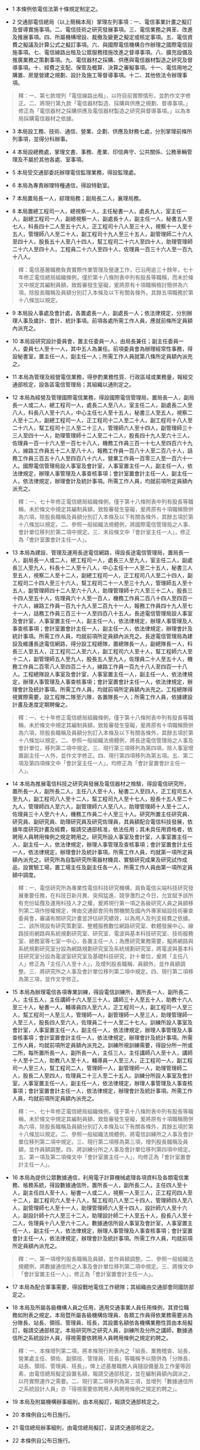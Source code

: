 * 1 本條例依電信法第十條規定制定之。

* 2 交通部電信總局（以上簡稱本局）掌理左列事項：一、電信事業計畫之擬訂及督導實施事項。二、電信技術之研究發展事項。三、電信業務之興革、改進及推展事項。四、所屬機構增設、裁撤及變更之擬定或核定事項。五、電信資費之擬議及計算公式之擬訂事項。六、與國際電信機構合作辦理之國際電信設施事項。七、電信線路出租及公眾服務措施改進之督導事項。八、擴充設備及推廣業務之策劃事項。九、電信器材之採購、供應與電信器材製造之研究及督導事項。十、經費之支配、保管及概算、決算之審擬事項。十一、電信用地之購置、房屋營建之規劃、設計及施工等督導事項。十二、其他依法令辦理事項。

> 釋：一、第七款增列「電信線路出租」，以符目前實際情形，並酌作文字修正。二、將現行第九款「電信器材製造、採購與供應之規劃、督導事項。」修正為「電信器材之採購供應及電信器材製造之研究與督導事項。」以為本局採購電信器材之依據。

* 3 本局設工務、技術、通信、營業、企劃、供應及財務七處，分別掌理前條所列事項，並得分科辦事。

* 4 本局設總務處，掌理文書、事務、產業、印信典守、公共關係、公務車輛管理及不屬於其他各處、室事項。

* 5 本局受交通部委託辦理電信監理業務，得設監理處。

* 6 本局為專責辦理特種通信，得設特勤室。

* 7 本局置局長一人，綜理局務；副局長二人，襄理局務。

* 8 本局置總工程司一人，總視察一人，主任秘書一人，處長九人，室主任一人，副總工程司一人，副總視察一人，副處長十人，副主任一人，秘書五人至七人，科長四十二人至五十六人，正工程司十八人至三十人，視察十一人至十五人，管理師八人至二十人，副工程司十九人至三十五人，副管理師二十六人至四十人，股長五十人至八十四人，幫工程司二十六人至四十人，助理管理師二十六人至四十人，工程員二十六人至四十人，佐理員一百三十六人至一百九十八人。

> 釋：電信基層職務負責實際作業管理及營運工作，已沿用逾三十餘年，七十年修正電信總局組織條例，僅於第十八條附表中列有股長等職稱，而未於條文中規定其編制員額，致銓審發生窒礙，爰將原有十項職稱檢討簡併為六項，除股長職稱及員額分別訂入本條及以下有關各條外，其餘五項職務於第十八條加以規定。

* 9 本局設人事處及會計處，各置處長一人，副處長一人；依法律規定，分別辦理人事及歲計、會計、統計事項。前項各處所需工作人員，應就前條所定員額內派充之。

* 10 本局設研究設計委員會，置主任委員一人，由局長兼任；副主任委員一人，委員七人至十一人，其中五人為兼任。前項委員會為辦理經常性事務，得設秘書室，置主任一人，副主任一人；所需工作人員就第八條所定員額內派充之。

* 11 本局為管理及經營電信業務，得參酌業務性質、行政區域或業務量，報經交通部核定，設各區電信管理局；其組織以通則定之。

* 12 本局為經營及管理國際電信業務，得設國際電信管理局，置局長一人，副局長一人或二人，總工程司一人，處長二人至八人，室主任二人，副處長二人至八人，科長八人至十六人，中心主任七人至十五人，秘書三人至五人，視察二人至十二人，副總工程司一人，正工程司十二人至二十人，副工程司十八人至二十六人，幫工程司十三人至二十三人，管理師六人至十四人，副管理師三十三人至四十一人，助理管理師十二人至二十二人，股長四十九人至六十三人，佐理員一百一十六人至一百七十八人，機務工作員三百一十七人至四百六十九人，線路工作員五十二人至八十人，報務工作員一百八十人至二百八十人，話務工作員三百五十八人至四百八十六人，營業工作員一百零三人至一百六十一人。國際電信管理局設人事室及會計室，人事室置主任一人，副主任一人，依法律規定，辦理人事管理及人事查核事項；會計室置會計主任一人，副主任一人，依法律規定，辦理會計及統計事項。所需工作人員，均就前項所定員額內派充之。

> 釋：一、七十年修正電信總局組織條例，僅于第十八條附表中列有股長等職稱，未於條文中規定其編制員額，致銓審發生窒礙，爰將原有十項職稱簡併為六項，除股長職稱及員額分別訂入本條及以下有關各條外，其餘五項於第十八條加以規定。二、參照一般組織法規體例，將國際電信管理局之人事、會計單位移列於第二項中規定。三、末段條文中「會計室主任一人」，修正為「會計室置會計主任一人」。

* 13 本局為建設、管理及運用長途電信網路，得設長途電信管理局，置局長一人，副局長一人或二人，總工程司一人，處長三人至九人，室主任二人，副處長三人至九人，科長十二人至十八人，中心主任十一人至二十五人，秘書三人至五人，視察二人至十二人，副總工程司一人，正工程司八人至二十四人，副工程司二十四人至三十六人，幫工程司二十一人至三十九人，管理師五人至十五人，副管理師四十二人至六十八人，助理管理師十六人至三十二人，股長三十四人至五十人，佐理員六十人至一百人，機務工作員二百八十四人至四百一十六人，線路工作員一百九十九人至二百九十一人，報務工作員四十九人至七十一人，話務工作員三百三十一人至四百八十五人。長途電信管理局設人事室及會計室，人事室置主任一人，副主任一人，依法律規定，辦理人事管理及人事查核事項；會計室置會計主任一人，副主任一人，依法律規定，辦理會計及統計事項。所需工作人員，均就前項所定員額內派充之。長途電信管理局為建設及維護長途電信網路，得分設工程總隊，置總隊長一人，副總隊長一人，科長三人至五人，正工程司二人至六人，副工程司六人至十人，幫工程師六人至十二人，副管理師五人至九人，股長五人至九人，佐理員二十人至五十人，機務工作員二百零八人至四百二十人，線路工作員一百九十八人至四百一十八人。工程總隊設人事室及會計室，人事室置主任一人，副主任一人，依法律規定，辦理人事管理及人事查核事項；會計室置會計主任一人，依法律規定，辦理會計及統計事項。所需工作人員，均就前項所定員額內派充之。工程總隊得視實際需要，設工程隊二隊至六隊，各置隊長一人；所需工作人員，依據建設計畫及進度定期聘僱之。

> 釋：一、七十年修正電信總局組織條例，僅于第十八條附表中列有股長等職稱，未於條文中規定其編制員額，致銓審發生窒礙，爰將原有十項職稱簡併為六項，除股長職稱及員額分別訂入本條及以下有關各條外，其餘五項於第十八條加以規定。二、參照一般組織法規體例，將長途電信管理局之人事及會計單位，移列第二項中規定。三、現行第三項移列為第四項，除人事室增置副主任一人外，並作文字修正。四、現行第四項移列為第五項。五、第二項及第四項條文中「會計室主任一人」，均修正為「會計室置會計主任一人」。

* 14 本局為推展電信科技之研究與發展及電信器材之檢驗，得設電信研究所，置所長一人，副所長二人，主任八人至十人，秘書二人至四人，正工程司五人至九人，副工程司八人至十二人，幫工程司九人至十七人，股長十五人至二十九人，管理師四人至六人，副管理師六人至八人，助理管理師十人至十二人，佐理員三十人至六十人，機務工作員二十人至三十人。研究所置主任研究員、研究員、副研究員、助理研究員及研究佐理員，其員額配合電信科技發展，依據年度研究計畫及經費，報請交通部核准，依法任用；其未具任用資格者，依聘用人員聘用條例之規定聘用之。研究所設人事室及會計室，人事室置主任一人，副主任一人，依法律規定，辦理人事管理及查核事項；會計室置會計主任一人，依法律規定，辦理會計及統計事項。所需工作人員，均就第一項所定員額內派充之。研究所為自製研究所需器材機具、實驗研究成果及研究試作成品，設實驗工場，置工場主任及副主任各一人，所需工作人員由第一項所定員額中調度。

> 釋：一、電信研究所為專業性電信科技研究機構，肩負電信尖端科技研究發展重要任務，在科技日新月異、突飛猛進、競爭激烈之今日，允宜賦予該所有充份延攬及運用科技人才之權，爰將現行第一項之各級研究人員之員額移列第二項作授權規定，俾由交通部會同有關機關及國內外專家組設技術審查委員會，審議有關研究計畫並評估研究績效，以為用人及列支經費之依據。二、該所現設有研究策劃室、整體服務數位網路研究室、軟體發展中心、線路技術網路與系統規劃研究室、研究室、電波與基本科技研究室、技術服務室、總務室等七室一中心，各置主任一人；為應研究業務需要，擬將網路與系統規劃研究室分設為網路規劃研究室及系統規劃研究室，將電波與基本科技研究室分設為電波室研究室及基礎科技研究，計十單位，爰將「主任八人」修正為「主任八人至十人」，及增列股長職稱、員額外，並作員額調整。三、將研究所之人事及會計單位移列第二項中規定。四、現行第二項移為第三項，並作文字修正。

* 15 本局為辦理電信各項專業訓練，得設電信訓練所，置所長一人、副所長二人，主任五人，主任講師十六人至三十人，講師三十人至五十人，助教十六人至三十人，秘書一人，輔導員四人至六人，正工程司一人，副工程司一人至三人，幫工程司一人至三人，管理師一人，副管理師一人至三人，助理管理師一人至三人，股長四人至六人，佐理員二十一人至二十七人。訓練所設人事室及會計室，人事室置主任一人，副主任一人，依法律規定，辦理人事管理及人事查核事項；會計室置會計主任一人，依法律規定，辦理會計及統計事項。所需工作人員，均就前項所定員額內派充之。訓練所視訓練需要，得設分所一所或二所，每所置所長一人，副所長一人，主任三人，主任講師八人至十人，講師十人至十二人，助教八人至十人，輔導員一人至三人，正工程司一人，副工程司一人至三人，幫工程司二人，管理師一人，副管理師一人，助理管理師二人，股長二人至四人，佐理員二十三人至二十五人。訓練分所設人事室及會計室，人事室置主任一人，副主任一人，依法律規定，辦理人事管理及人事查核事項；會計室置會計主任一人，依法律規定，辦理會計及統計事項。所需工作人員，均就前項所定員額內派充之。

> 釋：一、七十年修正電信總局組織條例，僅于第十八條附表中列有股長等職稱，未於條文中規定其編制員額，致銓審發生窒礙，爰將原有十項職稱簡併為六項，除股長職稱及員額分別訂入本條及以下有關各條外，其餘五項於第十八條加以規定。二、參照一般組織法規體例，將電信訓練所之人事及會計單位移列第二項中規定。三、現行第二項移為第三項，增列股長職稱及員額，並作員額調整。四、將訓練分所之人事及會計單位移列第四項中規定。五、第一項及第二項條文中「會計室置主任一人」，均修正為「會計室置會計主任一人」。

* 16 本局為提供公眾數據通信，利用電子計算機械處理各項資料及各類電信業務、帳務系統，得設數據通信所，置所長一人，副所長二人，主任四人至十人，副主任四人至十人，秘書一人或二人，視察一人至三人，正工程司四人至十二人，副工程司六人至十八人，幫工程司八人至二十四人，管理師四人至八人，副管理師七人至十一人，助理管理師六人至十四人，設計師六人至十六人，副設計師十六人至三十二人，助理設計師二十人至五十人，股長八人至十二人，佐理員十八人至六十二人。數據通信所設人事室及會計室，人事室置主任一人，副主任一人，依法律規定，辦理人事管理及人事查核事項；會計室置會計主任一人，依法律規定，辦理會計及統計事項。所需工作人員，均就前項所定員額內派充之。

> 釋：一、第一項增列股長職稱及員額，並作員額調整。二、參照一般組織法規體例，將數據通信所之人事及會計單位移列第二項中規定。三、將條文中「會計室置主任一人」，修正為「會計室置會計主任一人」。

* 17 本局為配合軍事需要，得設戰地電信工作總隊；其組織由交通部會同國防部定之。

* 18 本局及所屬各級機構人員之任用，適用交通事業人員任用條例，其資位職務如附表之規定。本局暨所屬各級機構佐理員、各類工作員得依業務需要派為分隊長、站長、領班、管理員、班長，其設置名額依各機構業務性質由本局擬訂，報請交通部核定。本局研究所之研究人員，訓練所及分所之講師，數據通信所之系統設計人員，得視需要依聘用人員聘用條例之規定約聘之。

> 釋：一、本條增列第二項，將本條現行附表內之「組長、業務稽查、站長、營業處主任、領佐、副領班、管理員、班長」等職稱予以簡併為「分隊長、站長、領班、管理員、班長」，俾上述基層職務人員隨設備量及工作量等因素，由電信總局擬定設置名額，報請交通部核定，並在編制員額內調派之，以符實際運作之需要。二、現行第二項移列為第三項，並增列「數據通信所之系統設計人員」亦「得視需要依聘用人員聘用條例之規定約聘之」。

* 19 本局及附屬機構辦事細則，由本局擬訂，報請交通部核定之。

* 20 本條例自公布日施行。

* 21 電信總局辦事細則，由電信總局擬訂，呈請交通部核定之。

* 22 本條例自公布日施行。

